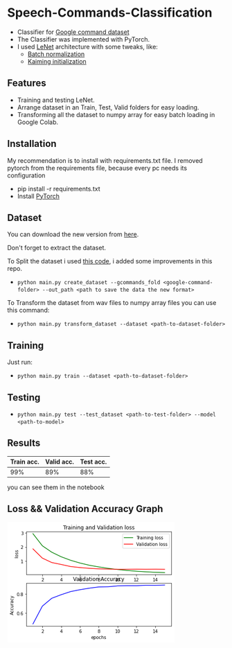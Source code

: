 # Speech-Commands-Classification

* Classifier for [Google command dataset](https://ai.googleblog.com/2017/08/launching-speech-commands-dataset.html)
* The Classifier was implemented with PyTorch.
* I used [LeNet](http://vision.stanford.edu/cs598_spring07/papers/Lecun98.pdf) architecture with some tweaks, like:
    * [Batch normalization](https://arxiv.org/abs/1502.03167)
    * [Kaiming initialization](https://arxiv.org/pdf/1502.01852v1.pdf)

## Features
* Training and testing LeNet.
* Arrange dataset in an Train, Test, Valid folders for easy loading.
* Transforming all the dataset to numpy array for easy batch loading in Google Colab.

## Installation
My recommendation is to install with requirements.txt file.
I removed pytorch from the requirements file, because every pc needs its configuration
* pip install -r requirements.txt
* Install [PyTorch](https://pytorch.org/get-started/locally/)

## Dataset
You can download the new version from [here](https://storage.cloud.google.com/download.tensorflow.org/data/speech_commands_v0.02.tar.gz).

Don't forget to extract the dataset.

To Split the dataset i used [this code](https://github.com/adiyoss/GCommandsPytorch/blob/master/make_dataset.py), i added some improvements in this repo.

* ```python main.py create_dataset --gcommands_fold <google-command-folder> --out_path <path to save the data the new format>```

To Transform the dataset from wav files to numpy array files you can use this command:
* ```python main.py transform_dataset --dataset <path-to-dataset-folder>```

## Training
Just run:
 
* ```python main.py train --dataset <path-to-dataset-folder>```

## Testing
*  ```python main.py test --test_dataset <path-to-test-folder> --model <path-to-model>``` 


## Results
| Train acc. | Valid acc. | Test acc.|
| ------------- | ------------- | ------------- |
| 99%   | 89% | 88% | 

you can see them in the notebook

## Loss && Validation Accuracy Graph
![loss](/graphs/loss%20and%20accuracy.png)
